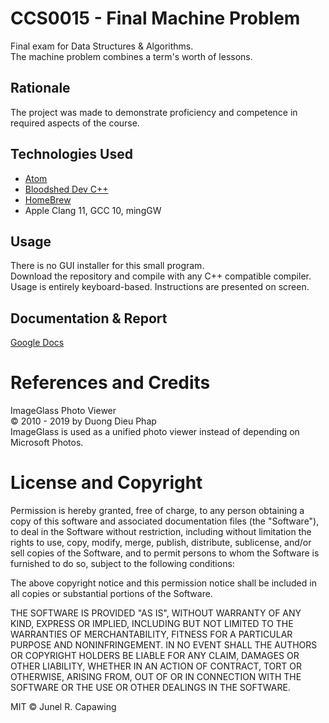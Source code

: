 # CCS0015 - Final Machine Problem
Final exam for Data Structures &amp; Algorithms.\
The machine problem combines a term's worth of lessons.

## Rationale
The project was made to demonstrate proficiency and competence in required aspects of the course.

## Technologies Used

- [Atom](https://atom.io/)
- [Bloodshed Dev C++](https://www.bloodshed.net/)
- [HomeBrew](https://brew.sh/)
- Apple Clang 11, GCC 10, mingGW

## Usage
There is no GUI installer for this small program.\
Download the repository and compile with any C++ compatible compiler.\
Usage is entirely keyboard-based. Instructions are presented on screen.

## Documentation & Report

[Google Docs](https://drive.google.com/file/d/1LlQetB9_p9WkhR-1kR1sk-JlrMupJzbK/view?usp=sharing)

# References and Credits

ImageGlass Photo Viewer\
© 2010 - 2019 by Duong Dieu Phap\
ImageGlass is used as a unified photo viewer instead of depending on Microsoft Photos.


# License and Copyright

Permission is hereby granted, free of charge, to any person obtaining a copy
of this software and associated documentation files (the "Software"), to deal
in the Software without restriction, including without limitation the rights
to use, copy, modify, merge, publish, distribute, sublicense, and/or sell
copies of the Software, and to permit persons to whom the Software is
furnished to do so, subject to the following conditions:

The above copyright notice and this permission notice shall be included in all
copies or substantial portions of the Software.

THE SOFTWARE IS PROVIDED "AS IS", WITHOUT WARRANTY OF ANY KIND, EXPRESS OR
IMPLIED, INCLUDING BUT NOT LIMITED TO THE WARRANTIES OF MERCHANTABILITY,
FITNESS FOR A PARTICULAR PURPOSE AND NONINFRINGEMENT. IN NO EVENT SHALL THE
AUTHORS OR COPYRIGHT HOLDERS BE LIABLE FOR ANY CLAIM, DAMAGES OR OTHER
LIABILITY, WHETHER IN AN ACTION OF CONTRACT, TORT OR OTHERWISE, ARISING FROM,
OUT OF OR IN CONNECTION WITH THE SOFTWARE OR THE USE OR OTHER DEALINGS IN THE
SOFTWARE.

MIT © Junel R. Capawing
